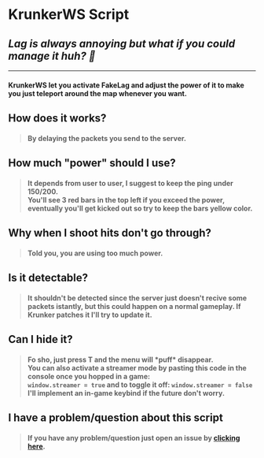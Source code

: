 # KrunkerWS Script
## *Lag is always annoying but what if you could manage it huh? 🧐*
---
####  KrunkerWS let you activate FakeLag and adjust the power of it to make you just teleport around the map whenever you want.
## How does it works?
> #### By delaying the packets you send to the server. 
## How much "power" should I use?
> #### It depends from user to user, I suggest to keep the ping under 150/200.  <br> You'll see 3 red bars in the top left if you exceed the power, eventually you'll get kicked out so try to keep the bars yellow color.
## Why when I shoot hits don't go through?
> #### Told you, you are using too much power.
## Is it detectable?
> #### It shouldn't be detected since the server just doesn't recive some packets istantly, but this could happen on a normal gameplay. If Krunker patches it I'll try to update it.
## Can I hide it?
> #### Fo sho, just press T and the menu will \*puff\* disappear. <br> You can also activate a streamer mode by pasting this code in the console once you hopped in a game: <br> ```window.streamer = true``` and to toggle it off: ```window.streamer = false``` <br> I'll implement an in-game keybind if the future don't worry.
## I have a problem/question about this script
> #### If you have any problem/question just open an issue by <a href="https://github.com/AnonHexo/KrunkerWS/issues/new">clicking here</a>.
